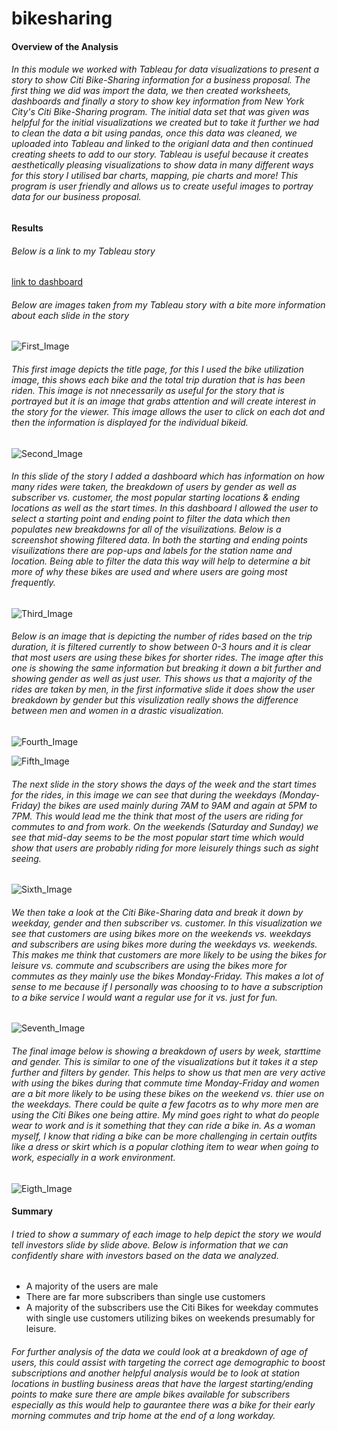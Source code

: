 # bikesharing

#### Overview of the Analysis 

###### In this module we worked with Tableau for data visualizations to present a story to show Citi Bike-Sharing information for a business proposal. The first thing we did was import the data, we then created worksheets, dashboards and finally a story to show key information from New York City's Citi Bike-Sharing program. The initial data set that was given was helpful for the initial visualizations we created but to take it further we had to clean the data a bit using pandas, once this data was cleaned, we uploaded into Tableau and linked to the origianl data and then continued creating sheets to add to our story. Tableau is useful because it creates aesthetically pleasing visualizations to show data in many different ways for this story I utilised bar charts, mapping, pie charts and more! This program is user friendly and allows us to create useful images to portray data for our business proposal. 

#### Results 

###### Below is a link to my Tableau story

[link to dashboard](https://public.tableau.com/app/profile/francesca.walz/viz/CitiBikeTrips_16631661254180/BikeSharingStorybook?publish=yes "link to dashboard")

###### Below are images taken from my Tableau story with a bite more information about each slide in the story

![First_Image](https://github.com/walzfran/bikesharing/blob/main/Images/Title_Page.png)

###### This first image depicts the title page, for this I used the bike utilization image, this shows each bike and the total trip duration that is has been riden. This image is not nnecessarily as useful for the story that is portrayed but it is an image that grabs attention and will create interest in the story for the viewer. This image allows the user to click on each dot and then the information is displayed for the individual bikeid. 

![Second_Image](https://github.com/walzfran/bikesharing/blob/main/Images/Chart_Overview.png)

###### In this slide of the story I added a dashboard which has information on how many rides were taken, the breakdown of users by gender as well as subscriber vs. customer, the most popular starting locations & ending locations as well as the start times. In this dashboard I allowed the user to select a starting point and ending point to filter the data which then populates new breakdowns for all of the visuilizations. Below is a screenshot showing filtered data. In both the starting and ending points visuilizations there are pop-ups and labels for the station name and location. Being able to filter the data this way will help to determine a bit more of why these bikes are used and where users are going most frequently. 

![Third_Image](https://github.com/walzfran/bikesharing/blob/main/Images/Chart_Filtered.png)

###### Below is an image that is depicting the number of rides based on the trip duration, it is filtered currently to show between 0-3 hours and it is clear that most users are using these bikes for shorter rides. The image after this one is showing the same information but breaking it down a bit further and showing gender as well as just user. This shows us that a majority of the rides are taken by men, in the first informative slide it does show the user breakdown by gender but this visulization really shows the difference between men and women in a drastic visualization. 

![Fourth_Image](https://github.com/walzfran/bikesharing/blob/main/Images/Users_TripDuration.png)

![Fifth_Image](https://github.com/walzfran/bikesharing/blob/main/Images/Users_gender_TripDuration.png)

###### The next slide in the story shows the days of the week and the start times for the rides, in this image we can see that during the weekdays (Monday-Friday) the bikes are used mainly during 7AM to 9AM and again at 5PM to 7PM. This would lead me the think that most of the users are riding for commutes to and from work. On the weekends (Saturday and Sunday) we see that mid-day seems to be the most popular start time which would show that users are probably riding for more leisurely things such as sight seeing. 

![Sixth_Image](https://github.com/walzfran/bikesharing/blob/main/Images/Weekday_User.png)

###### We then take a look at the Citi Bike-Sharing data and break it down by weekday, gender and then subscriber vs. customer. In this visualization we see that customers are using bikes more on the weekends vs. weekdays and subscribers are using bikes more during the weekdays vs. weekends. This makes me think that customers are more likely to be using the bikes for leisure vs. commute and scubscribers are using the bikes more for commutes as they mainly use the bikes Monday-Friday. This makes a lot of sense to me because if I personally was choosing to to have a subscription to a bike service I would want a regular use for it vs. just for fun. 

![Seventh_Image](https://github.com/walzfran/bikesharing/blob/main/Images/Weekday_User_Gender.png)

###### The final image below is showing a breakdown of users by week, starttime and gender. This is similar to one of the visualizations but it takes it a step further and filters by gender. This helps to show us that men are very active with using the bikes during that commute time Monday-Friday and women are a bit more likely to be using these bikes on the weekend vs. thier use on the weekdays. There could be quite a few facotrs as to why more men are using the Citi Bikes one being attire. My mind goes right to what do people wear to work and is it something that they can ride a bike in. As a woman myself, I know that riding a bike can be more challenging in certain outfits like a dress or skirt which is a popular clothing item to wear when going to work, especially in a work environment. 

![Eigth_Image](https://github.com/walzfran/bikesharing/blob/main/Images/Weekday_Gender_Starttime.png)

#### Summary

###### I tried to show a summary of each image to help depict the story we would tell investors slide by slide above. Below is information that we can confidently share with investors based on the data we analyzed. 

* A majority of the users are male
* There are far more subscribers than single use customers 
* A majority of the subscribers use the Citi Bikes for weekday commutes with single use customers utilizing bikes on weekends presumably for leisure. 

###### For further analysis of the data we could look at a breakdown of age of users, this could assist with targeting the correct age demographic to boost subscriptions and another helpful analysis would be to look at station locations in bustling business areas that have the largest starting/ending points to make sure there are ample bikes available for subscribers especially as this would help to gaurantee there was a bike for their early morning commutes and trip home at the end of a long workday.
